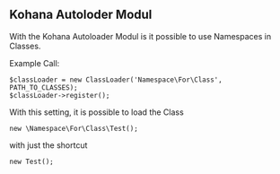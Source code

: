 ## Kohana Autoloder Modul


With the Kohana Autoloader Modul is it possible to use Namespaces in Classes.

Example Call:
	
	$classLoader = new ClassLoader('Namespace\For\Class', PATH_TO_CLASSES);
	$classLoader->register();

With this setting, it is possible to load the Class 
	
	new \Namespace\For\Class\Test();
	
with just the shortcut
	
	new Test();



